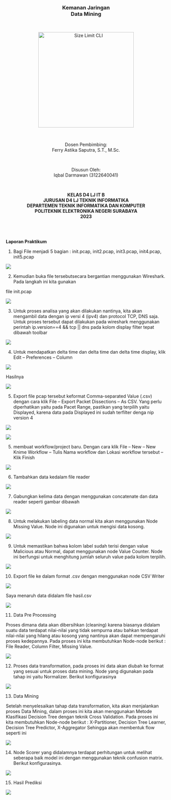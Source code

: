 ﻿<h3 align="center">
    <b>Kemanan Jaringan</b><br>
    Data Mining
</h3>
<br>
<p align="center">
  <img src="..\task-6_Security Misconfiguration\Aspose.Words.bc219017-9ee2-4d10-8a50-ace671e64fd2.001.png" alt="Size Limit CLI" width="300">
</p>
<br>
<p align="center">
    Dosen Pembimbing:<br>
    Ferry Astika Saputra, S.T., M.Sc.
</p>
<br>
<p align="center">
    Disusun Oleh:<br>
    Iqbal Darmawan (3122640041)
</p>
<br>
<p align="center">
    <b>
        KELAS D4 LJ IT B <br>
        JURUSAN D4 LJ TEKNIK INFORMATIKA <br>
        DEPARTEMEN TEKNIK INFORMATIKA DAN KOMPUTER <br> 
        POLITEKNIK ELEKTRONIKA NEGERI SURABAYA <br>
        2023
    </b>
</p>
<br>
<br>

**Laporan Praktikum** 

1. Bagi File menjadi 5 bagian : init.pcap, init2.pcap, init3.pcap, init4.pcap, init5.pcap 

![](Aspose.Words.94f601b4-2bfd-4f8c-a57e-5d43c5ca9b8e.002.jpeg)

2. Kemudian buka file tersebutsecara bergantian menggunakan Wireshark. Pada langkah ini kita gunakan  

file init.pcap 

![](Aspose.Words.94f601b4-2bfd-4f8c-a57e-5d43c5ca9b8e.003.jpeg)

3. Untuk proses analisa yang akan dilakukan nantinya, kita akan mengambil data dengan ip versi 4 (ipv4) dan protocol TCP, DNS saja. Untuk proses tersebut  dapat  dilakukan pada wireshark menggunakan perintah ip.version==4 && tcp || dns pada kolom display filter tepat dibawah toolbar 

![](Aspose.Words.94f601b4-2bfd-4f8c-a57e-5d43c5ca9b8e.004.jpeg)

4. Untuk mendapatkan delta time dan delta time dan delta time display, klik Edit – Preferences – Column 

![](Aspose.Words.94f601b4-2bfd-4f8c-a57e-5d43c5ca9b8e.005.jpeg)

Hasilnya 

![](Aspose.Words.94f601b4-2bfd-4f8c-a57e-5d43c5ca9b8e.006.jpeg)

5. Export file pcap tersebut keformat Comma-separated Value (.csv) dengan cara klik File – Export Packet Dissections – As CSV. Yang perlu diperhatikan yaitu pada Pacet Range, pastikan yang terpilih yaitu Displayed, karena data pada Displayed ini sudah terfilter denga nip version 4 

![](Aspose.Words.94f601b4-2bfd-4f8c-a57e-5d43c5ca9b8e.007.jpeg)

![](Aspose.Words.94f601b4-2bfd-4f8c-a57e-5d43c5ca9b8e.008.jpeg)

5. membuat workflow/project  baru. Dengan cara klik File – New – New Knime Workflow – Tulis Nama workflow dan Lokasi workflow tersebut – Klik Finish 

![](Aspose.Words.94f601b4-2bfd-4f8c-a57e-5d43c5ca9b8e.009.jpeg)

6. Tambahkan data kedalam file reader 

![](Aspose.Words.94f601b4-2bfd-4f8c-a57e-5d43c5ca9b8e.010.jpeg)

7. Gabungkan kelima data dengan menggunakan concatenate dan data reader seperti gambar dibawah 

![](Aspose.Words.94f601b4-2bfd-4f8c-a57e-5d43c5ca9b8e.011.jpeg)

8. Untuk melakukan labeling data normal kita akan menggunakan Node Missing Value. Node ini digunakan untuk mengisi data kosong. 

![](Aspose.Words.94f601b4-2bfd-4f8c-a57e-5d43c5ca9b8e.012.jpeg)

9. Untuk memastikan bahwa kolom label sudah terisi dengan value Malicious atau Normal, dapat menggunakan node Value Counter. Node ini berfungsi untuk menghitung jumlah seluruh value pada kolom terpilih. 

![](Aspose.Words.94f601b4-2bfd-4f8c-a57e-5d43c5ca9b8e.013.jpeg)

10. Export file ke dalam format .csv dengan menggunakan node CSV Writer 

![](Aspose.Words.94f601b4-2bfd-4f8c-a57e-5d43c5ca9b8e.014.jpeg)

Saya menaruh data didalam file hasil.csv 

![](Aspose.Words.94f601b4-2bfd-4f8c-a57e-5d43c5ca9b8e.015.jpeg)

11. Data Pre Processing 

Proses dimana data akan dibersihkan (cleaning) karena biasanya didalam suatu data terdapat nilai-nilai yang tidak sempurna atau bahkan terdapat nilai-nilai yang hilang atau kosong yang nantinya akan dapat mempengaruhi proses kedepannya. Pada proses ini kita membutuhkan Node-node berikut : File Reader, Column Filter, Missing Value.

![](Aspose.Words.94f601b4-2bfd-4f8c-a57e-5d43c5ca9b8e.016.jpeg)

12. Proses data transformation, pada proses ini data akan diubah ke format yang sesuai untuk proses  data  mining.  Node  yang  digunakan  pada  tahap  ini  yaitu  Normalizer.  Berikut konfigurasinya 

![](Aspose.Words.94f601b4-2bfd-4f8c-a57e-5d43c5ca9b8e.017.jpeg)

13. Data Mining  

Setelah menyelesaikan tahap data transformation, kita akan menjalankan proses Data Mining, dalam proses ini kita akan menggunakan Metode Klasifikasi Decision Tree dengan teknik Cross  Validation.  Pada  proses  ini  kita  membutuhkan  Node-node  berikut  :  X-Partitioner, Decision Tree Learner, Decision Tree Predictor, X-Aggregator Sehingga akan membentuk flow seperti ini 

![](Aspose.Words.94f601b4-2bfd-4f8c-a57e-5d43c5ca9b8e.018.jpeg)

14. Node Scorer yang didalamnya terdapat perhitungan untuk melihat seberapa baik model ini dengan menggunakan teknik confusion matrix. Berikut konfigurasinya. 

![](Aspose.Words.94f601b4-2bfd-4f8c-a57e-5d43c5ca9b8e.019.jpeg)

15. Hasil  Prediksi 

![](Aspose.Words.94f601b4-2bfd-4f8c-a57e-5d43c5ca9b8e.020.jpeg)

